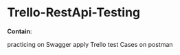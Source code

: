 # Trello-RestApi-Testing

**Contain**:

  practicing on Swagger 
  apply Trello test Cases on postman
